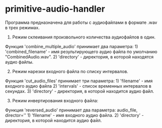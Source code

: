 # primitive-audio-handler

Программа предназначена для работы с аудиофайлами в формате .wav в трех режимах.

1. Режим склеивания произвольного количества аудиофайлов в один.

Функция 'combine_multiple_audio' принимает два параметра: 
	1) 'combined_filename' - имя результирующего аудио файла по умолчанию "CombinedAudio.wav".
	2) 'directory' - директория, в которой находятся аудио файлы.

2. Режим нарезки входного файла по списку интервалов.

Функция 'cut_audio_files' принимает три параметра:
	1) 'filename' - имя входного аудио файла
	2) 'intervals' - список временных интервалов в секундах.
	3) 'directory' - директория, в которой находится аудио файл.

3. Режим инвертирования входного файла:

Функция 'reversed_audio' принимает два параметра: audio_file, director=''
	1) 'filename' - имя входного аудио файла.
	2) 'directory' - директория, в которой находится аудио файл.
